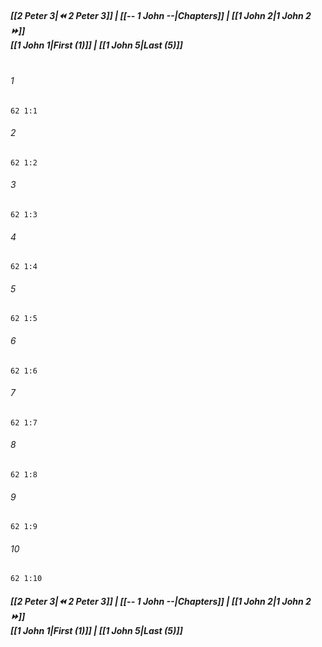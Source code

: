 
##### **[[2 Peter 3|⏪ 2 Peter 3]] | [[-- 1 John --|Chapters]] | [[1 John 2|1 John 2 ⏩]]**<br>**[[1 John 1|First (1)]] | [[1 John 5|Last (5)]]**<br><br>

###### 1
``` verse
62 1:1
```
###### 2
``` verse
62 1:2
```
###### 3
``` verse
62 1:3
```
###### 4
``` verse
62 1:4
```
###### 5
``` verse
62 1:5
```
###### 6
``` verse
62 1:6
```
###### 7
``` verse
62 1:7
```
###### 8
``` verse
62 1:8
```
###### 9
``` verse
62 1:9
```
###### 10
``` verse
62 1:10
```

##### **[[2 Peter 3|⏪ 2 Peter 3]] | [[-- 1 John --|Chapters]] | [[1 John 2|1 John 2 ⏩]]**<br>**[[1 John 1|First (1)]] | [[1 John 5|Last (5)]]**
